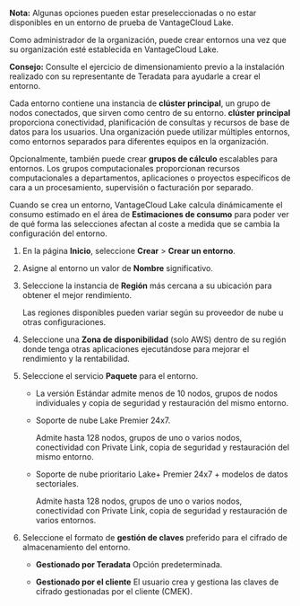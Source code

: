 **Nota:** Algunas opciones pueden estar preseleccionadas o no estar disponibles en un entorno de prueba de VantageCloud Lake.

Como administrador de la organización, puede crear entornos una vez que su organización esté establecida en VantageCloud Lake.

**Consejo:** Consulte el ejercicio de dimensionamiento previo a la instalación realizado con su representante de Teradata para ayudarle a crear el entorno.

Cada entorno contiene una instancia de **clúster principal**, un grupo de nodos conectados, que sirven como centro de su entorno. **clúster principal** proporciona conectividad, planificación de consultas y recursos de base de datos para los usuarios. Una organización puede utilizar múltiples entornos, como entornos separados para diferentes equipos en la organización.

Opcionalmente, también puede crear **grupos de cálculo** escalables para entornos. Los grupos computacionales proporcionan recursos computacionales a departamentos, aplicaciones o proyectos específicos de cara a un procesamiento, supervisión o facturación por separado.

Cuando se crea un entorno, VantageCloud Lake calcula dinámicamente el consumo estimado en el área de **Estimaciones de consumo** para poder ver de qué forma las selecciones afectan al coste a medida que se cambia la configuración del entorno.

1.  En la página **Inicio**, seleccione **Crear** \> **Crear un entorno**.

2.  Asigne al entorno un valor de **Nombre** significativo.

3.  Seleccione la instancia de **Región** ​​más cercana a su ubicación para obtener el mejor rendimiento.

    Las regiones disponibles pueden variar según su proveedor de nube u otras configuraciones.

4.  Seleccione una **Zona de disponibilidad** (solo AWS) dentro de su región donde tenga otras aplicaciones ejecutándose para mejorar el rendimiento y la rentabilidad.

5.  Seleccione el servicio **Paquete** para el entorno.

    -   La versión Estándar admite menos de 10 nodos, grupos de nodos individuales y copia de seguridad y restauración del mismo entorno.

    -   Soporte de nube Lake Premier 24x7.

        Admite hasta 128 nodos, grupos de uno o varios nodos, conectividad con Private Link, copia de seguridad y restauración del mismo entorno.

    -   Soporte de nube prioritario Lake+ Premier 24x7 + modelos de datos sectoriales.

        Admite hasta 128 nodos, grupos de uno o varios nodos, conectividad con Private Link, copia de seguridad y restauración de varios entornos.

6.  Seleccione el formato de **gestión de claves** preferido para el cifrado de almacenamiento del entorno.

    -   **Gestionado por Teradata** Opción predeterminada.

    -   **Gestionado por el cliente** El usuario crea y gestiona las claves de cifrado gestionadas por el cliente (CMEK).
